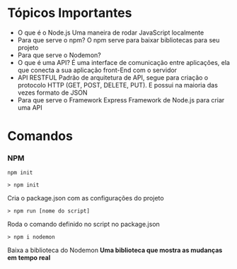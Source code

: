 # Tópicos Importantes

- O que é o Node.js
Uma maneira de rodar JavaScript localmente 
- Para que serve o npm?
O npm serve para baixar bibliotecas para seu projeto
- Para que serve o Nodemon?
- O que é uma API?
É uma interface de comunicação entre aplicações, ela que conecta a sua aplicação front-End com o servidor
- API RESTFUL
Padrão de arquitetura de API, segue para criação o protocolo HTTP (GET, POST, DELETE, PUT). E possui na maioria das vezes formato de JSON
- Para que serve o Framework Express
Framework de Node.js para criar uma API

# Comandos

### NPM 

```npm init``` 

    > npm init 

Cria o package.json com as configurações do projeto

    > npm run [nome do script]

Roda o comando definido no script no package.json

    > npm i nodemon

Baixa a biblioteca do Nodemon **Uma biblioteca que mostra as mudanças em tempo real**

